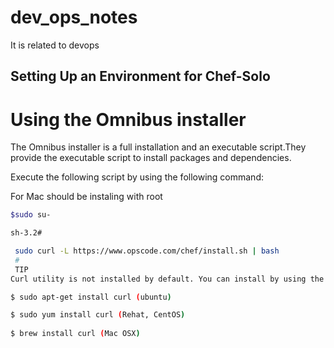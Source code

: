# dev_ops_notes
It is related to devops

## Setting Up an Environment for Chef-Solo

# Using the Omnibus installer
The Omnibus installer is a full installation and an executable script.They provide the executable script to install packages and dependencies.

Execute the following script by using the following command:

For Mac should be instaling with root

```sh 
$sudo su-

sh-3.2#

 sudo curl -L https://www.opscode.com/chef/install.sh | bash
 #
 TIP
Curl utility is not installed by default. You can install by using the following command:

$ sudo apt-get install curl (ubuntu)

$ sudo yum install curl (Rehat, CentOS)
 
$ brew install curl (Mac OSX)
